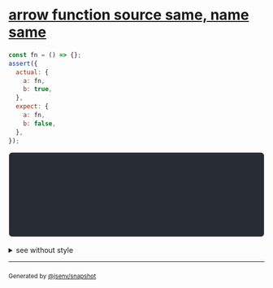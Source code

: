 # [arrow function source same, name same](../../function.test.js#L264)

```js
const fn = () => {};
assert({
  actual: {
    a: fn,
    b: true,
  },
  expect: {
    a: fn,
    b: false,
  },
});
```

![img](throw.svg)

<details>
  <summary>see without style</summary>

```console
AssertionError: actual and expect are different

actual: {
  a: () => { [source code] },
  b: true,
}
expect: {
  a: () => { [source code] },
  b: false,
}
```

</details>

---
<sub>
  Generated by <a href="https://github.com/jsenv/core/tree/main/packages/independent/snapshot">@jsenv/snapshot</a>
</sub>